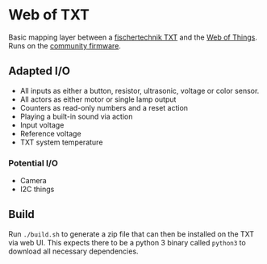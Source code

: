 # Web of TXT

Basic mapping layer between a [fischertechnik TXT](https://www.fischertechnik.de/de-de/produkte/spielen/robotics/522429-robotics-txt-controller) and the [Web of Things](https://iot.mozilla.org/things/). Runs
on the [community firmware](https://cfw.ftcommunity.de/ftcommunity-TXT).

## Adapted I/O
- All inputs as either a button, resistor, ultrasonic, voltage or color sensor.
- All actors as either motor or single lamp output
- Counters as read-only numbers and a reset action
- Playing a built-in sound via action
- Input voltage
- Reference voltage
- TXT system temperature

### Potential I/O
- Camera
- I2C things

## Build

Run `./build.sh` to generate a zip file that can then be installed on the TXT via web UI.
This expects there to be a python 3 binary called `python3` to download all necessary dependencies.
